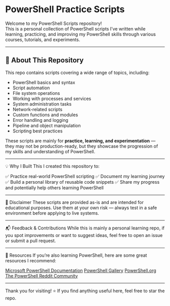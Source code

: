 # PowerShell Practice Scripts

Welcome to my PowerShell Scripts repository!  
This is a personal collection of PowerShell scripts I’ve written while learning, practicing, and improving my PowerShell skills through various courses, tutorials, and experiments.

---

## 📂 About This Repository

This repo contains scripts covering a wide range of topics, including:

- PowerShell basics and syntax
- Script automation
- File system operations
- Working with processes and services
- System administration tasks
- Network-related scripts
- Custom functions and modules
- Error handling and logging
- Pipeline and object manipulation
- Scripting best practices

These scripts are mainly for **practice, learning, and experimentation** — they may not be production-ready, but they showcase the progression of my skills and understanding of PowerShell.

---

💡 Why I Built This
I created this repository to:

✅ Practice real-world PowerShell scripting
✅ Document my learning journey
✅ Build a personal library of reusable code snippets
✅ Share my progress and potentially help others learning PowerShell

---

📌 Disclaimer
These scripts are provided as-is and are intended for educational purposes.
Use them at your own risk — always test in a safe environment before applying to live systems.

---

📬 Feedback & Contributions
While this is mainly a personal learning repo, if you spot improvements or want to suggest ideas, feel free to open an issue or submit a pull request.

---

📖 Resources
If you’re also learning PowerShell, here are some great resources I recommend:

[Microsoft PowerShell Documentation](https://learn.microsoft.com/en-us/powershell/)
[PowerShell Gallery](https://www.powershellgallery.com/)
[PowerShell.org](https://powershell.org/)
[The PowerShell Reddit Community](https://www.reddit.com/r/PowerShell/)

---

Thank you for visiting! ⭐ If you find anything useful here, feel free to star the repo.
